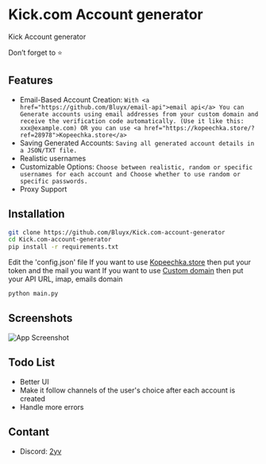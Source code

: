 
# Kick.com Account generator
Kick Account generator

Don’t forget to ⭐️
## Features
- Email-Based Account Creation: `With <a href="https://github.com/Bluyx/email-api">email api</a> You can Generate accounts using email addresses from your custom domain and receive the verification code automatically. (Use it like this: xxx@example.com) OR you can use <a href="https://kopeechka.store/?ref=28978">Kopeechka.store</a>`
- Saving Generated Accounts: `Saving all generated account details in a JSON/TXT file.`
- Realistic usernames
- Customizable Options: `Choose between realistic, random or specific usernames for each account and Choose whether to use random or specific passwords.`
- Proxy Support


## Installation
```bash
git clone https://github.com/Bluyx/Kick.com-account-generator
cd Kick.com-account-generator
pip install -r requirements.txt
```
Edit the 'config.json' file
If you want to use <a href="https://kopeechka.store/?ref=28978">Kopeechka.store</a> then put your token and the mail you want 
If you want to use <a href="https://github.com/Bluyx/email-api">Custom domain</a> then put your API URL, imap, emails domain 
```bash
python main.py
```    
## Screenshots
![App Screenshot](https://cdn.discordapp.com/attachments/1127640051677921330/1148635796744704070/image.png)


## Todo List
- Better UI
- Make it follow channels of the user's choice after each account is created
- Handle more errors

## Contant
- Discord: <a href="https://discord.com/users/251794521908576257">2yv</a>
